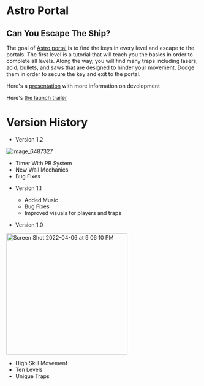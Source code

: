 # Astro Portal

## Can You Escape The Ship?

The goal of [Astro portal](https://apps.apple.com/sr/app/astro-portal/id1558706324) is to find the keys in every level and escape to the portals. The first level is a tutorial that will teach you the basics in order to complete all levels. Along the way, you will find many traps including lasers, acid, bullets, and saws that are designed to hinder your movement. Dodge them in order to secure the key and exit to the portal.

Here's a [presentation](https://docs.google.com/presentation/d/1_dS6fekyFHGk0Haac8MnGpl7FZA1C-6x0TiGL69uuvM/edit#slide=id.p) with more information on development

Here's [the launch trailer](https://www.youtube.com/watch?v=9Ml9apc4FA0&ab_channel=KanTheGamer)


# Version History

* Version 1.2

![image_6487327](https://user-images.githubusercontent.com/59212272/162109479-250213de-509c-4f9f-8a4c-488907f87bd6.JPG)


  - Timer With PB System 
  - New Wall Mechanics 
  - Bug Fixes
  
* Version 1.1
  - Added Music
  - Bug Fixes
  - Improved visuals for players and traps
  
* Version 1.0

<img width="316" alt="Screen Shot 2022-04-06 at 9 06 10 PM" src="https://user-images.githubusercontent.com/59212272/162105906-3c632c87-6f5e-4895-a6f9-63a7e7194ab6.png">

  - High Skill Movement
  - Ten Levels
  - Unique Traps
